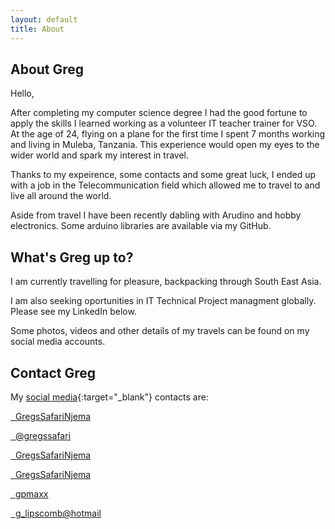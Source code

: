 ```yaml
---
layout: default
title: About
---
```


## About Greg

Hello,  

After completing my computer science degree I had the good fortune to apply the skills I learned working as a volunteer IT teacher trainer for VSO. 
At the age of 24, flying on a plane for the first time I spent 7 months working and living in Muleba, Tanzania.
This experience would open my eyes to the wider world and spark my interest in travel.  
  
Thanks to my expeirence, some contacts and some great luck, I ended up with a job in the Telecommunication field which allowed me
to travel to and live all around the world.  

Aside from travel I have been recently dabling with Arudino and hobby electronics. Some arduino libraries are available via my GitHub. 

## What's Greg up to?  
  
I am currently travelling for pleasure, backpacking through South East Asia.  

I am also seeking oportunities in IT Technical Project managment globally.  Please see my LinkedIn below.  

Some photos, videos and other details of my travels can be found on my social media accounts.   

## Contact Greg

My [social media](http://www.lipscomb.ca){:target="_blank"} contacts are:

<a href="https://www.youtube.com/channel/UCoP--yoNLIEuywh3392eX9g" target="_blank"><i class="fa fa-tags fa-youtube-play fa-lg" aria-hidden="true"></i>&nbsp; GregsSafariNjema</a>  
  
<a href="https://twitter.com/gregssafari" target="_blank"><i class="fa fa-tags fa-twitter fa-lg" aria-hidden="true" ></i>&nbsp; @gregssafari</a>  
  
<a href="https://www.instagram.com/_u/gregssafarinjema/" target="_blank"><i class="fa fa-tags fa-instagram fa-lg" aria-hidden="true"></i>&nbsp; GregsSafariNjema</a>  
  
<a href="https://ca.linkedin.com/in/gregorylipscomb" target="_blank"><i class="fa fa-tags fa-linkedin-square fa-lg" aria-hidden="true"></i>&nbsp; GregsSafariNjema</a>  
  
<a href="https://github.com/gpmaxx/" target="_blank"><i class="fa fa-tags fa-github fa-lg" aria-hidden="true"></i>&nbsp; gpmaxx</a>  
  
<a href="mailto:g_lipscomb@hotmail.com"><i class="fa fa-tags fa-at fa-lg" aria-hidden="true"></i>&nbsp; g_lipscomb@hotmail</a>  




